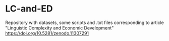 # LC-and-ED
Repository with datasets, some scripts and .txt files corresponding to article "Linguistic Complexity and Economic Development"
https://doi.org/10.5281/zenodo.11307291
